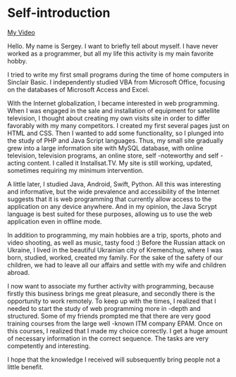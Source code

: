 # Self-introduction
[My Video](https://youtu.be/uC07938XAn0)

Hello. My name is Sergey. I want to briefly tell about myself. I have never worked as a programmer, but all my life this activity is my main favorite hobby.

I tried to write my first small programs during the time of home computers in Sinclair Basic. I independently studied VBA from Microsoft Office, focusing on the databases of Microsoft Access and Excel.

With the Internet globalization, I became interested in web programming.
When I was engaged in the sale and installation of equipment for satellite television, I thought about creating my own visits site in order to differ favorably with my many competitors. I created my first several pages just on HTML and CSS. Then I wanted to add some functionality, so I plunged into the study of PHP and Java Script languages. Thus, my small site gradually grew into a large information site with MySQL database, with online television, television programs, an online store, self -noteworthy and self -acting content. I called it Installsat.TV. My site is still working, updated, sometimes requiring my minimum intervention.

A little later, I studied Java, Android, Swift, Python. All this was interesting and informative, but the wide prevalence and accessibility of the Internet suggests that it is web programming that currently allow access to the application on any device anywhere. And in my opinion, the Java Scrypt language is best suited for these purposes, allowing us to use the web application even in offline mode.

In addition to programming, my main hobbies are a trip, sports, photo and video shooting, as well as music, tasty food :)
Before the Russian attack on Ukraine, I lived in the beautiful Ukrainian city of Kremenchug, where I was born, studied, worked, created my family. For the sake of the safety of our children, we had to leave all our affairs and settle with my wife and children abroad.

I now want to associate my further activity with programming, because firstly this business brings me great pleasure, and secondly there is the opportunity to work remotely.
To keep up with the times, I realized that I needed to start the study of web programming more in -depth and structured. Some of my friends prompted me that there are very good training courses from the large well -known ITM company EPAM. Once on this courses, I realized that I made my choice correctly. I get a huge amount of necessary information in the correct sequence. The tasks are very competently and interesting.

I hope that the knowledge I received will subsequently bring people not a little benefit.